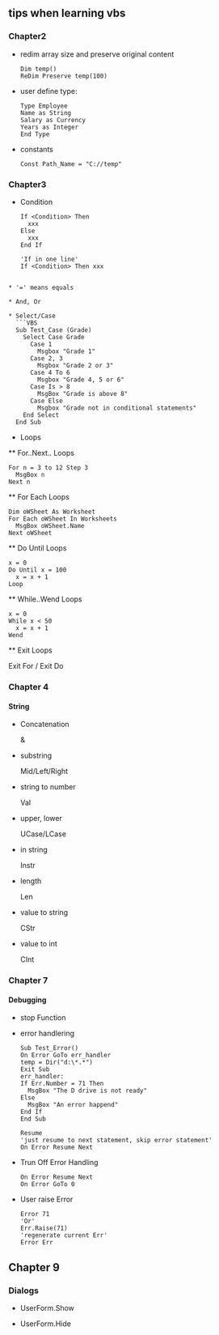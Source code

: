## tips when learning vbs

### Chapter2

* redim array size and preserve original content

  ```VBS
  Dim temp()
  ReDim Preserve temp(100)
  ```

* user define type:

  ```VBS
  Type Employee
  Name as String
  Salary as Currency
  Years as Integer
  End Type
  ```

* constants
  ```VBS
  Const Path_Name = "C://temp"
  ```

### Chapter3

* Condition

  ```VBS
  If <Condition> Then
    xxx
  Else
    xxx
  End If

  'If in one line'
  If <Condition> Then xxx
```

* '=' means equals

* And, Or

* Select/Case
  ```VBS
  Sub Test_Case (Grade)
    Select Case Grade
      Case 1
        Msgbox "Grade 1"
      Case 2, 3
        Msgbox "Grade 2 or 3"
      Case 4 To 6
        Msgbox "Grade 4, 5 or 6"
      Case Is > 8
        MsgBox "Grade is above 8"
      Case Else
        Msgbox "Grade not in conditional statements"
    End Select
  End Sub
  ```

* Loops

** For..Next.. Loops
  ```VBS
  For n = 3 to 12 Step 3
    MsgBox n
  Next n
  ```
** For Each Loops
  ```VBS
  Dim oWSheet As Worksheet
  For Each oWSheet In Worksheets
    MsgBox oWSheet.Name
  Next oWSheet
  ```

** Do Until Loops
  ```VBS
  x = 0
  Do Until x = 100
    x = x + 1
  Loop
  ```

** While..Wend Loops
  ```VBS
  x = 0
  While x < 50
    x = x + 1
  Wend
  ```

** Exit Loops

  Exit For / Exit Do

### Chapter 4
#### String

* Concatenation

  &

* substring

  Mid/Left/Right

* string to number

  Val

* upper, lower

  UCase/LCase

* in string

  Instr

* length 

  Len

* value to string

  CStr

* value to int

  CInt


### Chapter 7
#### Debugging


* stop Function

* error handlering

  ```VBS
  Sub Test_Error()
  On Error GoTo err_handler
  temp = Dir("d:\*.*")
  Exit Sub
  err_handler:
  If Err.Number = 71 Then
    MsgBox "The D drive is not ready"
  Else
    MsgBox "An error happend"
  End If
  End Sub
  ```

  ```VBS
  Resume
  'just resume to next statement, skip error statement'
  On Error Resume Next
  ```

* Trun Off Error Handling
  ```VBS
  On Error Resume Next
  On Error GoTo 0
  ```

* User raise Error
  ```VBS
  Error 71
  'Or'
  Err.Raise(71)
  'regenerate current Err'
  Error Err
  ```

## Chapter 9
### Dialogs

* UserForm.Show

* UserForm.Hide
